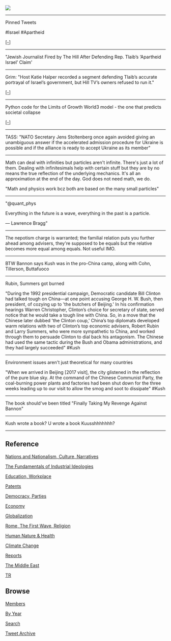 <img src="https://drive.google.com/uc?export=view&id=1B2wf9R7AMH1d7Vw6e2mucLbIQ5NSjir7"/>

---

Pinned Tweets

\#Israel \#Apartheid 

[[-]](https://youtu.be/3a7d4Qa8M6I?t=390)

---

"Jewish Journalist Fired by The Hill After Defending Rep. Tlaib’s
‘Apartheid Israel’ Claim'

---

Grim: "Host Katie Halper recorded a segment defending Tlaib’s accurate
portrayal of Israel’s government, but Hill TV’s owners refused to run
it."

[[-]](https://theintercept.com/2022/09/29/hill-tv-israel-apartheid-rashida-tlaib-censorship/)

---

Python code for the Limits of Growth World3 model - the one that
predicts societal collapse

[[-]](https://github.com/cvanwynsberghe/pyworld3)

---

TASS: "NATO Secretary Jens Stoltenberg once again avoided giving an
unambiguous answer if the accelerated admission procedure for Ukraine
is possible and if the alliance is ready to accept Ukraine as its
member"

---

Math can deal with infinities but particles aren't infinite. There's
just a lot of them. Dealing with infinitesimals help with certain
stuff but they are by no means the true reflection of the underlying
mechanics.  It's all an approximation at the end of the day. God does
not need math, we do.

"Math and physics work bcz both are based on the many small particles"

---

"@quant_phys

Everything in the future is a wave, everything in the past is a particle.

 — Lawrence Bragg"

---

The nepotism charge is warranted; the familial relation puts you
further ahead among advisers, they're supposed to be equals but the
relative becomes more equal among equals. Not useful IMO.

---

BTW Bannon says Kush was in the pro-China camp, along with Cohn,
Tillerson, Buttafuoco

---

Rubin, Summers got burned 

"During the 1992 presidential campaign, Democratic candidate Bill
Clinton had talked tough on China—at one point accusing George
H. W. Bush, then president, of cozying up to 'the butchers of
Beijing.' In his confirmation hearings Warren Christopher, Clinton’s
choice for secretary of state, served notice that he would take a
tough line with China. So, in a move that the Chinese later dubbed
'the Clinton coup,' China’s top diplomats developed warm relations
with two of Clinton’s top economic advisers, Robert Rubin and Larry
Summers, who were more sympathetic to China, and worked through them
to persuade Clinton to dial back his antagonism. The Chinese had used
the same tactic during the Bush and Obama administrations, and they
had largely succeeded" \#Kush

---

Environment issues aren't just theoretical for many countries 

"When we arrived in Beijing [2017 visit], the city glistened in the
reflection of the pure blue sky. At the command of the Chinese
Communist Party, the coal-burning power plants and factories had been
shut down for the three weeks leading up to our visit to allow the
smog and soot to dissipate" \#Kush

---

The book should've been titled "Finally Taking My Revenge Against Bannon"

---

Kush wrote a book? U wrote a book Kuusshhhhhhh?

---

## Reference

[Nations and Nationalism, Culture, Narratives](2013/02/nations-and-nationalism.html)

[The Fundamentals of Industrial Ideologies](2011/04/fundamentals-of-industrial-ideologies.html)

[Education, Workplace](2017/09/education-workplace.html)

[Patents](2018/09/patents.html)

[Democracy, Parties](2016/11/democracy.html)

[Economy](2018/05/economy.html)

[Globalization](2018/09/globalization.html)

[Rome, The First Wave, Religion](2017/12/rome.html)

[Human Nature & Health](2020/07/human-nature.html)

[Climate Change](2018/12/climate.html)

[Reports](2019/05/reports.html)

[The Middle East](2019/07/middleeast.html)

[TR](../tr)

## Browse

[Members](2022/08/members.html)

[By Year](years.html)

[Search](search.html)

[Tweet Archive](tweets/index.html)
